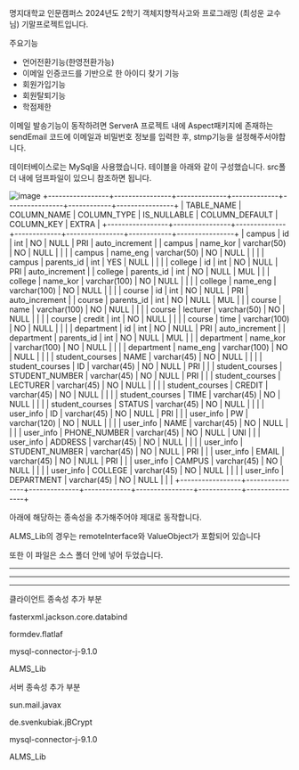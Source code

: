 명지대학교 인문캠퍼스 2024년도 2학기 객체지향적사고와 프로그래밍 (최성운 교수님) 기말프로젝트입니다.



주요기능
- 언어전환기능(한영전환가능)
- 이메일 인증코드를 기반으로 한 아이디 찾기 기능
- 회원가입기능
- 회원탈퇴기능
- 학점제한




이메일 발송기능이 동작하려면 ServerA 프로젝트 내에 Aspect패키지에 존재하는 sendEmail 코드에 이메일과 비밀번호 정보를 입력한 후, stmp기능을 설정해주서야합니다.

데이터베이스로는 MySql을 사용했습니다.
테이블을 아래와 같이 구성했습니다.
src폴더 내에 덤프파일이 있으니 참조하면 됩니다.

![image](https://github.com/user-attachments/assets/a623a8b4-5400-478a-89ef-6607fc182c5b)
+-----------------+----------------+--------------+-------------+----------------+------------+----------------+
| TABLE_NAME      | COLUMN_NAME    | COLUMN_TYPE  | IS_NULLABLE | COLUMN_DEFAULT | COLUMN_KEY | EXTRA          |
+-----------------+----------------+--------------+-------------+----------------+------------+----------------+
| campus          | id             | int          | NO          | NULL           | PRI        | auto_increment |
| campus          | name_kor       | varchar(50)  | NO          | NULL           |            |                |
| campus          | name_eng       | varchar(50)  | NO          | NULL           |            |                |
| campus          | parents_id     | int          | YES         | NULL           |            |                |
| college         | id             | int          | NO          | NULL           | PRI        | auto_increment |
| college         | parents_id     | int          | NO          | NULL           | MUL        |                |
| college         | name_kor       | varchar(100) | NO          | NULL           |            |                |
| college         | name_eng       | varchar(100) | NO          | NULL           |            |                |
| course          | id             | int          | NO          | NULL           | PRI        | auto_increment |
| course          | parents_id     | int          | NO          | NULL           | MUL        |                |
| course          | name           | varchar(100) | NO          | NULL           |            |                |
| course          | lecturer       | varchar(50)  | NO          | NULL           |            |                |
| course          | credit         | int          | NO          | NULL           |            |                |
| course          | time           | varchar(100) | NO          | NULL           |            |                |
| department      | id             | int          | NO          | NULL           | PRI        | auto_increment |
| department      | parents_id     | int          | NO          | NULL           | MUL        |                |
| department      | name_kor       | varchar(100) | NO          | NULL           |            |                |
| department      | name_eng       | varchar(100) | NO          | NULL           |            |                |
| student_courses | NAME           | varchar(45)  | NO          | NULL           |            |                |
| student_courses | ID             | varchar(45)  | NO          | NULL           | PRI        |                |
| student_courses | STUDENT_NUMBER | varchar(45)  | NO          | NULL           | PRI        |                |
| student_courses | LECTURER       | varchar(45)  | NO          | NULL           |            |                |
| student_courses | CREDIT         | varchar(45)  | NO          | NULL           |            |                |
| student_courses | TIME           | varchar(45)  | NO          | NULL           |            |                |
| student_courses | STATUS         | varchar(45)  | NO          | NULL           |            |                |
| user_info       | ID             | varchar(45)  | NO          | NULL           | PRI        |                |
| user_info       | PW             | varchar(120) | NO          | NULL           |            |                |
| user_info       | NAME           | varchar(45)  | NO          | NULL           |            |                |
| user_info       | PHONE_NUMBER   | varchar(45)  | NO          | NULL           | UNI        |                |
| user_info       | ADDRESS        | varchar(45)  | NO          | NULL           |            |                |
| user_info       | STUDENT_NUMBER | varchar(45)  | NO          | NULL           | PRI        |                |
| user_info       | EMAIL          | varchar(45)  | NO          | NULL           | PRI        |                |
| user_info       | CAMPUS         | varchar(45)  | NO          | NULL           |            |                |
| user_info       | COLLEGE        | varchar(45)  | NO          | NULL           |            |                |
| user_info       | DEPARTMENT     | varchar(45)  | NO          | NULL           |            |                |
+-----------------+----------------+--------------+-------------+----------------+------------+----------------+




아래에 해당하는 종속성을 추가해주어야 제대로 동작합니다.

ALMS_Lib의 경우는 remoteInterface와 ValueObject가 포함되어 있습니다

또한 이 파일은 소스 폴더 안에 넣어 두었습니다.

 

---------------------------------

---------------------------------

---------------------------------

클라이언트 종속성 추가 부분

 

fasterxml.jackson.core.databind

formdev.flatlaf

mysql-connector-j-9.1.0

ALMS_Lib

 

서버 종속성 추가 부분

sun.mail.javax

de.svenkubiak.jBCrypt

mysql-connector-j-9.1.0

ALMS_Lib
